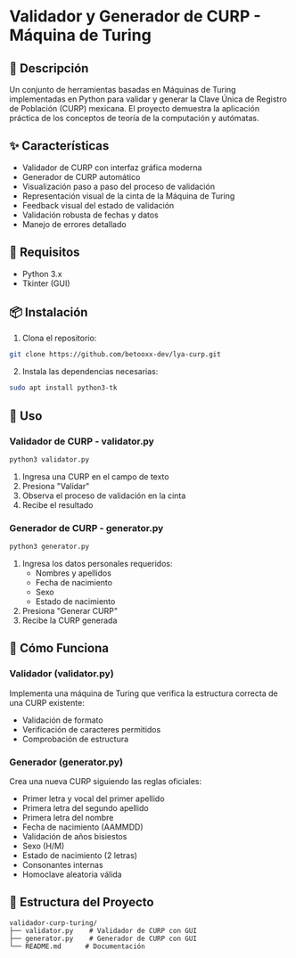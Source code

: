 # Validador y Generador de CURP - Máquina de Turing

## 🎯 Descripción
Un conjunto de herramientas basadas en Máquinas de Turing implementadas en Python para validar y generar la Clave Única de Registro de Población (CURP) mexicana. El proyecto demuestra la aplicación práctica de los conceptos de teoría de la computación y autómatas.

## ✨ Características
- Validador de CURP con interfaz gráfica moderna
- Generador de CURP automático
- Visualización paso a paso del proceso de validación
- Representación visual de la cinta de la Máquina de Turing
- Feedback visual del estado de validación
- Validación robusta de fechas y datos
- Manejo de errores detallado

## 🔧 Requisitos
- Python 3.x
- Tkinter (GUI)

## 📦 Instalación
1. Clona el repositorio:
```bash
git clone https://github.com/betooxx-dev/lya-curp.git
```
2. Instala las dependencias necesarias:
```bash
sudo apt install python3-tk
```

## 🚀 Uso
### Validador de CURP - validator.py
```bash
python3 validator.py
```
1. Ingresa una CURP en el campo de texto
2. Presiona "Validar"
3. Observa el proceso de validación en la cinta
4. Recibe el resultado

### Generador de CURP - generator.py
```bash
python3 generator.py
```
1. Ingresa los datos personales requeridos:
   - Nombres y apellidos
   - Fecha de nacimiento
   - Sexo
   - Estado de nacimiento
2. Presiona "Generar CURP"
3. Recibe la CURP generada

## 🤖 Cómo Funciona
### Validador (validator.py)
Implementa una máquina de Turing que verifica la estructura correcta de una CURP existente:
- Validación de formato
- Verificación de caracteres permitidos
- Comprobación de estructura

### Generador (generator.py)
Crea una nueva CURP siguiendo las reglas oficiales:
- Primer letra y vocal del primer apellido
- Primera letra del segundo apellido
- Primera letra del nombre
- Fecha de nacimiento (AAMMDD)
- Validación de años bisiestos
- Sexo (H/M)
- Estado de nacimiento (2 letras)
- Consonantes internas
- Homoclave aleatoria válida

## 📝 Estructura del Proyecto
```
validador-curp-turing/
├── validator.py    # Validador de CURP con GUI
├── generator.py    # Generador de CURP con GUI
└── README.md      # Documentación
```